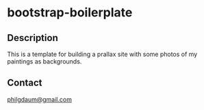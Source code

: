 # bootstrap-boilerplate

## Description
This is a template for building a prallax site with some photos of my paintings as backgrounds.

## Contact
philgdaum@gmail.com
